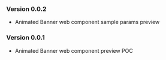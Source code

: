 ### Version 0.0.2
- Animated Banner web component sample params preview
### Version 0.0.1
- Animated Banner web component preview POC
